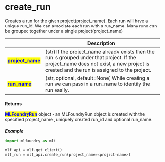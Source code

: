 # create\_run

Creates a run for the given project(project\_name). Each run will have a unique run\_id. We can associate each run with a run\_name. Many runs can be grouped together under a single project(project\_name)

|                                                    | Description                                                                                                                                                                                 |
| -------------------------------------------------- | ------------------------------------------------------------------------------------------------------------------------------------------------------------------------------------------- |
| <mark style="color:blue;">**project\_name**</mark> | (str) If the project\_name already exists then the run is grouped under that project. If the project\_name does not exist, a new project is created and the run is assigned to the project. |
| <mark style="color:blue;">**run\_name**</mark>     | (str, optional, default=None) While creating a run we can pass in a run\_name to identify the run easily.                                                                                   |

#### Returns

<mark style="color:blue;">**MLFoundryRun**</mark> object - an MLFoundryRun object is created with the specified project\_name , uniquely created run\_id and optional run\_name.

#### _Example_

```python
import mlfoundry as mlf

mlf_api = mlf.get_client()
mlf_run = mlf_api.create_run(project_name=<project-name>)
```
